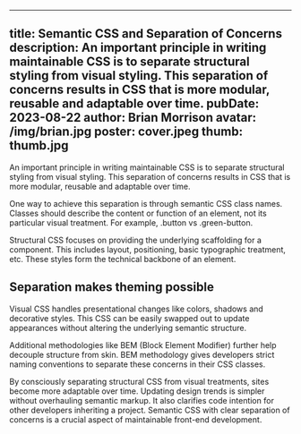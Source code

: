 
---
title: Semantic CSS and Separation of Concerns
description: An important principle in writing maintainable CSS is to separate structural styling from visual styling. This separation of concerns results in CSS that is more modular, reusable and adaptable over time.
pubDate: 2023-08-22
author: Brian Morrison
avatar: /img/brian.jpg
poster: cover.jpeg
thumb: thumb.jpg
---

An important principle in writing maintainable CSS is to separate structural styling from visual styling. This separation of concerns results in CSS that is more modular, reusable and adaptable over time.

One way to achieve this separation is through semantic CSS class names. Classes should describe the content or function of an element, not its particular visual treatment. For example, .button vs .green-button.

Structural CSS focuses on providing the underlying scaffolding for a component. This includes layout, positioning, basic typographic treatment, etc. These styles form the technical backbone of an element.

## Separation makes theming possible

Visual CSS handles presentational changes like colors, shadows and decorative styles. This CSS can be easily swapped out to update appearances without altering the underlying semantic structure.

Additional methodologies like BEM (Block Element Modifier) further help decouple structure from skin. BEM methodology gives developers strict naming conventions to separate these concerns in their CSS classes.

By consciously separating structural CSS from visual treatments, sites become more adaptable over time. Updating design trends is simpler without overhauling semantic markup. It also clarifies code intention for other developers inheriting a project. Semantic CSS with clear separation of concerns is a crucial aspect of maintainable front-end development.